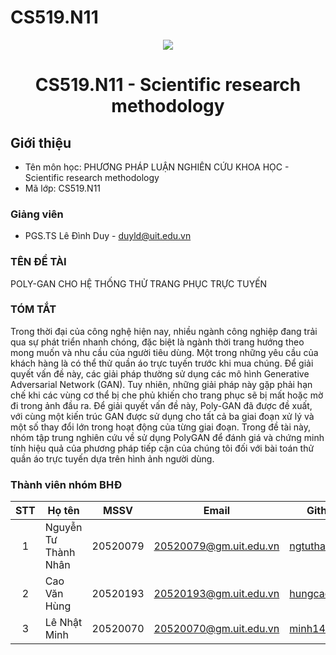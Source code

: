 # CS519.N11
<p align="center">
  <a href="https://www.uit.edu.vn/"><img src="https://www.uit.edu.vn/sites/vi/files/banner.png"></a>
<h1 align="center"><b>CS519.N11 - Scientific research methodology</b></h1>

## Giới thiệu
* Tên môn học: PHƯƠNG PHÁP LUẬN NGHIÊN CỨU KHOA HỌC - Scientific research methodology
* Mã lớp: CS519.N11

### Giảng viên
* PGS.TS Lê Đình Duy - duyld@uit.edu.vn

### TÊN ĐỀ TÀI 
POLY-GAN CHO HỆ THỐNG THỬ TRANG PHỤC TRỰC TUYẾN 

### TÓM TẮT
Trong thời đại của công nghệ hiện nay, nhiều ngành công nghiệp đang trải qua sự phát triển nhanh chóng, đặc biệt là ngành thời trang hướng theo mong muốn và nhu cầu của người tiêu dùng. Một trong những yêu cầu của khách hàng là có thể thử quần áo trực tuyến trước khi mua chúng. Để giải quyết vấn đề này, các giải pháp thường sử dụng các mô hình Generative Adversarial Network (GAN). Tuy nhiên, những giải pháp này gặp phải hạn chế khi các vùng cơ thể bị che phủ khiến cho trang phục sẽ bị mất hoặc mờ đi trong ảnh đầu ra. Để giải quyết vấn đề này, Poly-GAN đã được đề xuất, với cùng một kiến trúc GAN được sử dụng cho tất cả ba giai đoạn xử lý và một số thay đổi lớn trong hoạt động của từng giai đoạn. Trong đề tài này, nhóm tập trung nghiên cứu về sử dụng PolyGAN để đánh giá và chứng minh tính hiệu quả của phương pháp tiếp cận của chúng tôi đối với bài toán thử quần áo trực tuyến dựa trên hình ảnh người dùng.

### Thành viên nhóm BHĐ

| STT | Họ tên | MSSV | Email | Github |
| :---: | --- | --- | --- | --- |
| 1 | Nguyễn Tư Thành Nhân | 20520079 | 20520079@gm.uit.edu.vn | [ngtuthanhan](https://github.com/ngtuthanhan) |
| 2 | Cao Văn Hùng| 20520193 | 20520193@gm.uit.edu.vn | [hungcao0402](https://github.com/hungcao0402) |
| 3 | Lê Nhật Minh | 20520070 | 20520070@gm.uit.edu.vn | [minh1409](https://github.com/minh1409) |
